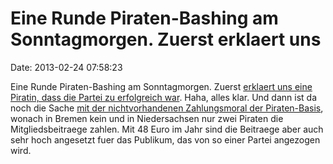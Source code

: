 Eine Runde Piraten-Bashing am Sonntagmorgen. Zuerst erklaert uns
================================================================

Date: 2013-02-24 07:58:23

Eine Runde Piraten-Bashing am Sonntagmorgen. Zuerst [erklaert uns eine
Piratin, dass die Partei zu erfolgreich
war](http://www.spiegel.de/politik/deutschland/interview-mit-anke-domscheit-berg-deutschland-ist-open-data-provinz-a-885010.html).
Haha, alles klar. Und dann ist da noch die Sache [mit der
nichtvorhandenen Zahlungsmoral der
Piraten-Basis](http://www.spiegel.de/politik/deutschland/mehrheit-der-piraten-zahlt-mitgliedsbeitrag-nicht-a-885226.html),
wonach in Bremen kein und in Niedersachsen nur zwei Piraten die
Mitgliedsbeitraege zahlen. Mit 48 Euro im Jahr sind die Beitraege aber
auch sehr hoch angesetzt fuer das Publikum, das von so einer Partei
angezogen wird.
